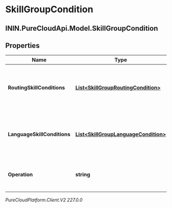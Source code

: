 # SkillGroupCondition

## ININ.PureCloudApi.Model.SkillGroupCondition

## Properties

|Name | Type | Description | Notes|
|------------ | ------------- | ------------- | -------------|
| **RoutingSkillConditions** | [**List&lt;SkillGroupRoutingCondition&gt;**](SkillGroupRoutingCondition) | Routing skill conditions that will be used for building the query | |
| **LanguageSkillConditions** | [**List&lt;SkillGroupLanguageCondition&gt;**](SkillGroupLanguageCondition) | Routing skill conditions that will be used for building the query | |
| **Operation** | **string** | Operator that will be applied to the conditions | |



_PureCloudPlatform.Client.V2 227.0.0_
